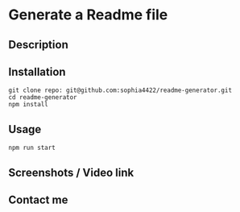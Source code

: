 # Generate a Readme file

## Description

## Installation

```
git clone repo: git@github.com:sophia4422/readme-generator.git
cd readme-generator
npm install
```

## Usage

```
npm run start
```

## Screenshots / Video link

## Contact me

